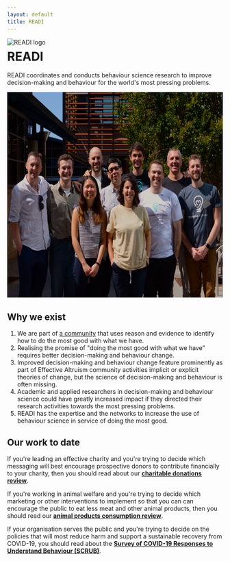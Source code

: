 ```yaml
---
layout: default
title: READI
---
```


<img src="/assets/noun_Target_804778.png" alt="READI logo" title="READI logo" style="width: 100px; float: left; margin: 0;"> 

# READI

READI coordinates and conducts behaviour science research to improve decision-making and behaviour for the world's most pressing problems.

<p align="center">
<img src="/assets/71200510_1708221562643745_6557868032482344960_n%20v4.png" height="480" width="700">
</p>

## Why we exist

1. We are part of [a community](https://www.effectivealtruism.org/) that uses reason and evidence to identify how to do the most good with what we have.
2. Realising the promise of "doing the most good with what we have" requires better decision-making and behaviour change.
3. Improved decision-making and behaviour change feature prominently as part of Effective Altruism community activities implicit or explicit theories of change, but the science of decision-making and behaviour is often missing.
4. Academic and applied researchers in decision-making and behaviour science could have greatly increased impact if they directed their research activities towards the most pressing problems.
5. READI has the expertise and the networks to increase the use of behaviour science in service of doing the most good.

## Our work to date

If you're leading an effective charity and you're trying to decide which messaging will best encourage prospective donors to contribute financially to your charity, then you should read about our [**charitable donations review**](https://docs.google.com/document/d/1osAwuO1J9L2z3PDGQn6UkFEA-4vs5WV9eJ5hAASnS7o/edit?usp=sharing).

If you're working in animal welfare and you're trying to decide which marketing or other interventions to implement so that you can can encourage the public to eat less meat and other animal products, then you should read our [**animal products consumption review**](https://docs.google.com/document/d/1zqUPNGktRz6emp0WsPmmVjkOitiW7XdWS55YgBTNnp0/edit?usp=sharing).

If your organisation serves the public and you're trying to decide on the policies that will most reduce harm and support a sustainable recovery from COVID-19, you should read about the [**Survey of COVID-19 Responses to Understand Behaviour (SCRUB)**](https://www.scrubcovid19.org/).
